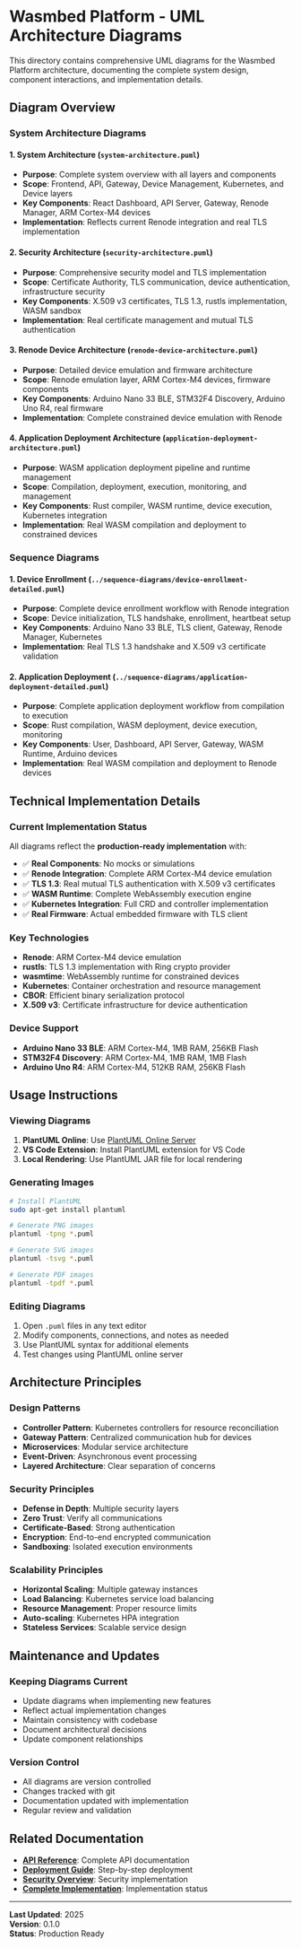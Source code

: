 # Wasmbed Platform - UML Architecture Diagrams

This directory contains comprehensive UML diagrams for the Wasmbed Platform architecture, documenting the complete system design, component interactions, and implementation details.

## Diagram Overview

### System Architecture Diagrams

#### 1. System Architecture (`system-architecture.puml`)
- **Purpose**: Complete system overview with all layers and components
- **Scope**: Frontend, API, Gateway, Device Management, Kubernetes, and Device layers
- **Key Components**: React Dashboard, API Server, Gateway, Renode Manager, ARM Cortex-M4 devices
- **Implementation**: Reflects current Renode integration and real TLS implementation

#### 2. Security Architecture (`security-architecture.puml`)
- **Purpose**: Comprehensive security model and TLS implementation
- **Scope**: Certificate Authority, TLS communication, device authentication, infrastructure security
- **Key Components**: X.509 v3 certificates, TLS 1.3, rustls implementation, WASM sandbox
- **Implementation**: Real certificate management and mutual TLS authentication

#### 3. Renode Device Architecture (`renode-device-architecture.puml`)
- **Purpose**: Detailed device emulation and firmware architecture
- **Scope**: Renode emulation layer, ARM Cortex-M4 devices, firmware components
- **Key Components**: Arduino Nano 33 BLE, STM32F4 Discovery, Arduino Uno R4, real firmware
- **Implementation**: Complete constrained device emulation with Renode

#### 4. Application Deployment Architecture (`application-deployment-architecture.puml`)
- **Purpose**: WASM application deployment pipeline and runtime management
- **Scope**: Compilation, deployment, execution, monitoring, and management
- **Key Components**: Rust compiler, WASM runtime, device execution, Kubernetes integration
- **Implementation**: Real WASM compilation and deployment to constrained devices

### Sequence Diagrams

#### 1. Device Enrollment (`../sequence-diagrams/device-enrollment-detailed.puml`)
- **Purpose**: Complete device enrollment workflow with Renode integration
- **Scope**: Device initialization, TLS handshake, enrollment, heartbeat setup
- **Key Components**: Arduino Nano 33 BLE, TLS client, Gateway, Renode Manager, Kubernetes
- **Implementation**: Real TLS 1.3 handshake and X.509 v3 certificate validation

#### 2. Application Deployment (`../sequence-diagrams/application-deployment-detailed.puml`)
- **Purpose**: Complete application deployment workflow from compilation to execution
- **Scope**: Rust compilation, WASM deployment, device execution, monitoring
- **Key Components**: User, Dashboard, API Server, Gateway, WASM Runtime, Arduino devices
- **Implementation**: Real WASM compilation and deployment to Renode devices

## Technical Implementation Details

### Current Implementation Status

All diagrams reflect the **production-ready implementation** with:

- ✅ **Real Components**: No mocks or simulations
- ✅ **Renode Integration**: Complete ARM Cortex-M4 device emulation
- ✅ **TLS 1.3**: Real mutual TLS authentication with X.509 v3 certificates
- ✅ **WASM Runtime**: Complete WebAssembly execution engine
- ✅ **Kubernetes Integration**: Full CRD and controller implementation
- ✅ **Real Firmware**: Actual embedded firmware with TLS client

### Key Technologies

- **Renode**: ARM Cortex-M4 device emulation
- **rustls**: TLS 1.3 implementation with Ring crypto provider
- **wasmtime**: WebAssembly runtime for constrained devices
- **Kubernetes**: Container orchestration and resource management
- **CBOR**: Efficient binary serialization protocol
- **X.509 v3**: Certificate infrastructure for device authentication

### Device Support

- **Arduino Nano 33 BLE**: ARM Cortex-M4, 1MB RAM, 256KB Flash
- **STM32F4 Discovery**: ARM Cortex-M4, 1MB RAM, 1MB Flash
- **Arduino Uno R4**: ARM Cortex-M4, 512KB RAM, 256KB Flash

## Usage Instructions

### Viewing Diagrams

1. **PlantUML Online**: Use [PlantUML Online Server](http://www.plantuml.com/plantuml/uml/)
2. **VS Code Extension**: Install PlantUML extension for VS Code
3. **Local Rendering**: Use PlantUML JAR file for local rendering

### Generating Images

```bash
# Install PlantUML
sudo apt-get install plantuml

# Generate PNG images
plantuml -tpng *.puml

# Generate SVG images
plantuml -tsvg *.puml

# Generate PDF images
plantuml -tpdf *.puml
```

### Editing Diagrams

1. Open `.puml` files in any text editor
2. Modify components, connections, and notes as needed
3. Use PlantUML syntax for additional elements
4. Test changes using PlantUML online server

## Architecture Principles

### Design Patterns

- **Controller Pattern**: Kubernetes controllers for resource reconciliation
- **Gateway Pattern**: Centralized communication hub for devices
- **Microservices**: Modular service architecture
- **Event-Driven**: Asynchronous event processing
- **Layered Architecture**: Clear separation of concerns

### Security Principles

- **Defense in Depth**: Multiple security layers
- **Zero Trust**: Verify all communications
- **Certificate-Based**: Strong authentication
- **Encryption**: End-to-end encrypted communication
- **Sandboxing**: Isolated execution environments

### Scalability Principles

- **Horizontal Scaling**: Multiple gateway instances
- **Load Balancing**: Kubernetes service load balancing
- **Resource Management**: Proper resource limits
- **Auto-scaling**: Kubernetes HPA integration
- **Stateless Services**: Scalable service design

## Maintenance and Updates

### Keeping Diagrams Current

- Update diagrams when implementing new features
- Reflect actual implementation changes
- Maintain consistency with codebase
- Document architectural decisions
- Update component relationships

### Version Control

- All diagrams are version controlled
- Changes tracked with git
- Documentation updated with implementation
- Regular review and validation

## Related Documentation

- **[API Reference](../api/api-reference.md)**: Complete API documentation
- **[Deployment Guide](../deployment/deployment-guide.md)**: Step-by-step deployment
- **[Security Overview](../security/security-overview.md)**: Security implementation
- **[Complete Implementation](../implementation/complete-implementation.md)**: Implementation status

---

**Last Updated**: 2025  
**Version**: 0.1.0  
**Status**: Production Ready
